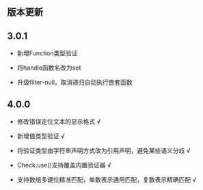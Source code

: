 ## 版本更新

## 3.0.1

* 新增Function类型验证

* 将handle函数名改为set

* 升级filter-null，取消递归自动执行嵌套函数

## 4.0.0

* 修改错误定位文本的显示格式 √ 

* 新增值类型验证 √

* 将验证类型由字符串声明方式改为引用声明，避免某些语义分歧 √

* Check.use()支持覆盖内置验证器 √

* 支持数组多键位精准匹配，单数表示通用匹配，复数表示精确匹配 √

<!-- * 新增Check.schema()验证表达式预检，帮助提前发现语法错误 × -->

<!-- * schema新增宽松模式loose()方法 × -->

<!-- * schema新增严格模式strict()方法 × -->
